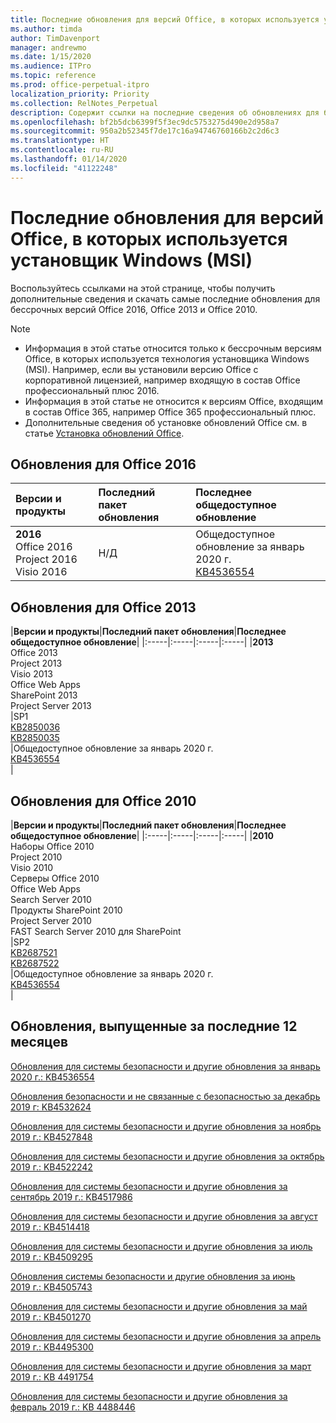 ```yaml
---
title: Последние обновления для версий Office, в которых используется установщик Windows (MSI)
ms.author: timda
author: TimDavenport
manager: andrewmo
ms.date: 1/15/2020
ms.audience: ITPro
ms.topic: reference
ms.prod: office-perpetual-itpro
localization_priority: Priority
ms.collection: RelNotes_Perpetual
description: Содержит ссылки на последние сведения об обновлениях для бессрочных версий Office 2016, Office 2013 и Office 2010 для ИТ-специалистов
ms.openlocfilehash: bf2b5dcb6399f5f3ec9dc5753275d490e2d958a7
ms.sourcegitcommit: 950a2b52345f7de17c16a94746760166b2c2d6c3
ms.translationtype: HT
ms.contentlocale: ru-RU
ms.lasthandoff: 01/14/2020
ms.locfileid: "41122248"
---
```

# <a name="latest-updates-for-versions-of-office-that-use-windows-installer-msi"></a>Последние обновления для версий Office, в которых используется установщик Windows (MSI)

Воспользуйтесь ссылками на этой странице, чтобы получить дополнительные сведения и скачать самые последние обновления для бессрочных версий Office 2016, Office 2013 и Office 2010.
  
 
> [!NOTE]
> - Информация в этой статье относится только к бессрочным версиям Office, в которых используется технология установщика Windows (MSI). Например, если вы установили версию Office с корпоративной лицензией, например входящую в состав Office профессиональный плюс 2016.
> - Информация в этой статье не относится к версиям Office, входящим в состав Office 365, например Office 365 профессиональный плюс.
> - Дополнительные сведения об установке обновлений Office см. в статье [Установка обновлений Office](https://support.office.com/article/2ab296f3-7f03-43a2-8e50-46de917611c5). 


## <a name="office-2016-updates"></a>Обновления для Office 2016

|**Версии и продукты**|**Последний пакет обновления**|**Последнее общедоступное обновление**|
|:-----|:-----|:-----|
|**2016** <br/> Office 2016  <br/> Project 2016  <br/> Visio 2016  <br/> |Н/Д  <br/> |Общедоступное обновление за январь 2020 г.  <br/> [KB4536554](https://support.microsoft.com/help/4536554) <br/> |
   
## <a name="office-2013-updates"></a>Обновления для Office 2013

|**Версии и продукты**|**Последний пакет обновления**|**Последнее общедоступное обновление**|
|:-----|:-----|:-----|:-----|
|**2013** <br/> Office 2013  <br/> Project 2013  <br/> Visio 2013  <br/> Office Web Apps  <br/> SharePoint 2013  <br/> Project Server 2013  <br/> |SP1 <br/> [KB2850036](https://support.microsoft.com/kb/2850036) <br/>[KB2850035](https://support.microsoft.com/kb/2850035) <br/> |Общедоступное обновление за январь 2020 г.  <br/> [KB4536554](https://support.microsoft.com/help/4536554) <br/> |
   
## <a name="office-2010-updates"></a>Обновления для Office 2010

|**Версии и продукты**|**Последний пакет обновления**|**Последнее общедоступное обновление**|
|:-----|:-----|:-----|:-----|
|**2010** <br/> Наборы Office 2010  <br/> Project 2010  <br/> Visio 2010  <br/> Серверы Office 2010  <br/> Office Web Apps  <br/> Search Server 2010  <br/> Продукты SharePoint 2010  <br/> Project Server 2010  <br/> FAST Search Server 2010 для SharePoint  <br/> |SP2 <br/>[KB2687521](https://support.microsoft.com/kb/2687521) <br/> [KB2687522](https://support.microsoft.com/kb/2687522) <br/> |Общедоступное обновление за январь 2020 г.  <br/> [KB4536554](https://support.microsoft.com/help/4536554) <br/>|
   

   
## <a name="updates-released-in-past-12-months"></a>Обновления, выпущенные за последние 12 месяцев

[Обновления для системы безопасности и другие обновления за январь 2020 г.: KB4536554](https://support.microsoft.com/help/4536554)

[Обновления безопасности и не связанные с безопасностью за декабрь 2019 г: KB4532624](https://support.microsoft.com/help/4532624)

[Обновления для системы безопасности и другие обновления за ноябрь 2019 г.: KB4527848](https://support.microsoft.com/help/4527848)

[Обновления для системы безопасности и другие обновления за октябрь 2019 г.: KB4522242](https://support.microsoft.com/help/4522242)

[Обновления для системы безопасности и другие обновления за сентябрь 2019 г.: KB4517986](https://support.microsoft.com/help/4517986 )

[Обновления для системы безопасности и другие обновления за август 2019 г.: KB4514418](https://support.microsoft.com/help/4514418)

[Обновления для системы безопасности и другие обновления за июль 2019 г.: KB4509295](https://support.microsoft.com/help/4509295)

[Обновления системы безопасности и другие обновления за июнь 2019 г.: KB4505743](https://support.microsoft.com/help/4505743)

[Обновления для системы безопасности и другие обновления за май 2019 г.: KB4501270 ](https://support.microsoft.com/help/4501270)

[Обновления для системы безопасности и другие обновления за апрель 2019 г.: KB4495300](https://support.microsoft.com/help/4495300)

[Обновления для системы безопасности и другие обновления за март 2019 г.: KB 4491754](https://support.microsoft.com/help/4491754) 

[Обновления для системы безопасности и другие обновления за февраль 2019 г.: KB 4488446](https://support.microsoft.com/help/4488446)








 

   

   

  


  
 
  
 
  

  
   
  
